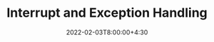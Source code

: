 ---
type: lecture
date: 2022-02-03T8:00:00+4:30
title: Interrupt and Exception Handling
tldr: "Interrupt and Exception Handling."
thumbnail: /static_files/presentations/fuzzing.jpeg
links:
    - url: /static_files/presentations/8_interrupts.pdf
      name: slides
---